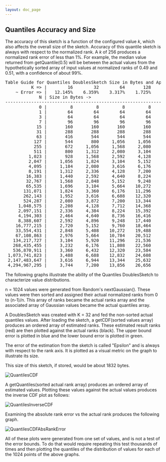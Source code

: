 ```yaml
---
layout: doc_page
---
```


## Quantiles Accuracy and Size

The accuracy of this sketch is a function of the configured value <i>k</i>, which also affects
the overall size of the sketch. Accuracy of this quantile sketch is always with respect to
the normalized rank. A <i>k</i> of 256 produces a normalized rank error of less than 1%.
For example, the median value returned from getQuantile(0.5) will be between the actual values
from the hypothetically sorted array of input values at normalized ranks of 0.49 and 0.51, with 
a confidence of about 99%.

<pre>
Table Guide for Quantiles DoublesSketch Size in Bytes and Approximate Error:
          K => |        16        32        64       128       256       512     1,024     2,048     4,096     8,192    16,384    32,768
    ~ Error => |   12.145%    6.359%    3.317%    1.725%    0.894%    0.463%    0.239%    0.123%    0.063%    0.033%    0.017%    0.009%
             N | Size in Bytes ->
----------------------------------------------------------------------------------------------------------------------------------------
             0 |         8         8         8         8         8         8         8         8         8         8         8         8
             1 |        64        64        64        64        64        64        64        64        64        64        64        64
             3 |        64        64        64        64        64        64        64        64        64        64        64        64
             7 |        96        96        96        96        96        96        96        96        96        96        96        96
            15 |       160       160       160       160       160       160       160       160       160       160       160       160
            31 |       288       288       288       288       288       288       288       288       288       288       288       288
            63 |       416       544       544       544       544       544       544       544       544       544       544       544
           127 |       544       800     1,056     1,056     1,056     1,056     1,056     1,056     1,056     1,056     1,056     1,056
           255 |       672     1,056     1,568     2,080     2,080     2,080     2,080     2,080     2,080     2,080     2,080     2,080
           511 |       800     1,312     2,080     3,104     4,128     4,128     4,128     4,128     4,128     4,128     4,128     4,128
         1,023 |       928     1,568     2,592     4,128     6,176     8,224     8,224     8,224     8,224     8,224     8,224     8,224
         2,047 |     1,056     1,824     3,104     5,152     8,224    12,320    16,416    16,416    16,416    16,416    16,416    16,416
         4,095 |     1,184     2,080     3,616     6,176    10,272    16,416    24,608    32,800    32,800    32,800    32,800    32,800
         8,191 |     1,312     2,336     4,128     7,200    12,320    20,512    32,800    49,184    65,568    65,568    65,568    65,568
        16,383 |     1,440     2,592     4,640     8,224    14,368    24,608    40,992    65,568    98,336   131,104   131,104   131,104
        32,767 |     1,568     2,848     5,152     9,248    16,416    28,704    49,184    81,952   131,104   196,640   262,176   262,176
        65,535 |     1,696     3,104     5,664    10,272    18,464    32,800    57,376    98,336   163,872   262,176   393,248   524,320
       131,071 |     1,824     3,360     6,176    11,296    20,512    36,896    65,568   114,720   196,640   327,712   524,320   786,464
       262,143 |     1,952     3,616     6,688    12,320    22,560    40,992    73,760   131,104   229,408   393,248   655,392 1,048,608
       524,287 |     2,080     3,872     7,200    13,344    24,608    45,088    81,952   147,488   262,176   458,784   786,464 1,310,752
     1,048,575 |     2,208     4,128     7,712    14,368    26,656    49,184    90,144   163,872   294,944   524,320   917,536 1,572,896
     2,097,151 |     2,336     4,384     8,224    15,392    28,704    53,280    98,336   180,256   327,712   589,856 1,048,608 1,835,040
     4,194,303 |     2,464     4,640     8,736    16,416    30,752    57,376   106,528   196,640   360,480   655,392 1,179,680 2,097,184
     8,388,607 |     2,592     4,896     9,248    17,440    32,800    61,472   114,720   213,024   393,248   720,928 1,310,752 2,359,328
    16,777,215 |     2,720     5,152     9,760    18,464    34,848    65,568   122,912   229,408   426,016   786,464 1,441,824 2,621,472
    33,554,431 |     2,848     5,408    10,272    19,488    36,896    69,664   131,104   245,792   458,784   852,000 1,572,896 2,883,616
    67,108,863 |     2,976     5,664    10,784    20,512    38,944    73,760   139,296   262,176   491,552   917,536 1,703,968 3,145,760
   134,217,727 |     3,104     5,920    11,296    21,536    40,992    77,856   147,488   278,560   524,320   983,072 1,835,040 3,407,904
   268,435,455 |     3,232     6,176    11,808    22,560    43,040    81,952   155,680   294,944   557,088 1,048,608 1,966,112 3,670,048
   536,870,911 |     3,360     6,432    12,320    23,584    45,088    86,048   163,872   311,328   589,856 1,114,144 2,097,184 3,932,192
 1,073,741,823 |     3,488     6,688    12,832    24,608    47,136    90,144   172,064   327,712   622,624 1,179,680 2,228,256 4,194,336
 2,147,483,647 |     3,616     6,944    13,344    25,632    49,184    94,240   180,256   344,096   655,392 1,245,216 2,359,328 4,456,480
 4,294,967,295 |     3,744     7,200    13,856    26,656    51,232    98,336   188,448   360,480   688,160 1,310,752 2,490,400 4,718,624
</pre>

The following graphs illustrate the ability of the Quantiles DoublesSketch to characterize value distributions.

n = 1024 values were generated from Random's nextGaussian(). These values were then sorted and assigned
their actual normalized ranks from 0 to (n-1)/n. This array of ranks became the actual ranks array
and the associated array of Gaussian values became the actual quantiles array.

A DoublesSketch was created with K = 32 and fed the non-sorted actual quantiles values.
After loading the sketch, a getCDF(sorted values array) produces an ordered array of estimated ranks. These estimated result ranks (red)
are then plotted against the actual ranks (black). The upper bound error is plotted in blue and the lower bound error is plotted in green.

The error of the estimation from the sketch is called "Epsilon" and is always with respect to the 
rank axis. It is plotted as a visual metric on the graph to illustrate its size. 

This size of this sketch, if stored, would be about 1832 bytes.

<img class="doc-img-half" src="{{site.docs_img_dir}}/QuantilesCDF.png" alt="QuantilesCDF" />

A getQuantiles(sorted actual rank array) produces an ordered array of estimated values. 
Plotting these values against the actual values produces the inverse CDF plot as follows:

<img class="doc-img-half" src="{{site.docs_img_dir}}/QuantilesInverseCDF.png" alt="QuantilesInverseCDF" />

Examining the absolute rank error vs the actual rank produces the following graph.  

<img class="doc-img-half" src="{{site.docs_img_dir}}/QuantilesCDFAbsRankError.png" alt="QuantilesCDFAbsRankError" />

All of these plots were generated from one set of values, and is not a test of the error bounds. 
To do that would require repeating this test thousands of times and then plotting the quantiles of the 
distribution of values for each of the 1024 points of the above graphs.
